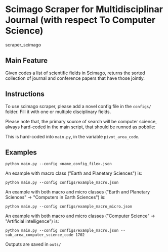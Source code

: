 # Scimago Scraper for Multidisciplinar Journal (with respect To Computer Science)
scraper_scimago


## Main Feature

Given codes a list of scientific fields in Scimago, returns the sorted collection of journal and conference papers that have those jointly. 


## Instructions

To use scimago scraper, please add a novel config file in the ```configs/``` folder. Fill it with one or multiple disciplinary fields.


Please note that, the primary source of search will be computer science, always hard-coded in the main script, that should be runned as pobbile:

This is hard-coded into ```main.py```, in the variable  ```pivot_area_code```.


## Examples

```
python main.py --config <name_config_file>.json
```


An example with macro class ("Earth and Planetary Sciences") is:

```
python main.py --config configs/example_macro.json
```



An example with both macro and micro classes ("Earth and Planetary Sciences" -> "Computers in Earth Sciences") is:

```
python main.py --config configs/example_macro_micro.json
```


An example with both macro and micro classes ("Computer Science" -> "Artificial intelligence") is:

```
python main.py --config configs/example_macro.json --sub_area_computer_science_code 1702
```

Outputs are saved in ```outs/```